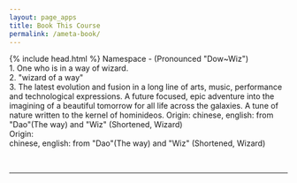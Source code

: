 ```yaml
---
layout: page_apps
title: Book This Course
permalink: /ameta-book/
---
```

{% include head.html %}
<a>Namespace - (Pronounced "Dow~Wiz")</a>
<br>
<a>1. One who is in a way of wizard.</a>
<br>
<a>2. "wizard of a way"</a>
<br>
<a>3. The latest evolution and fusion in a long line of arts, music, performance and technological expressions. A future focused, epic adventure into the imagining of a beautiful tomorrow for all life across the galaxies. A tune of nature written to the kernel of hominideos.
Origin:
chinese, english: from "Dao"(The way) and "Wiz" (Shortened, Wizard)</a>
<br>
<a>Origin:</a>
<br>
<a>chinese, english: from "Dao"(The way) and "Wiz" (Shortened, Wizard)<a></p>
<br>
<hr>
